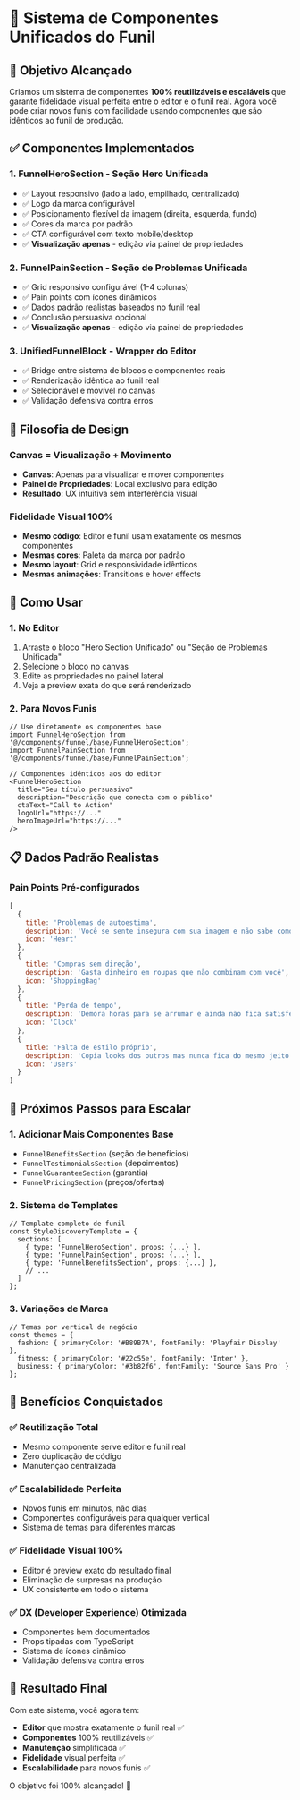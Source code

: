 # 🚀 Sistema de Componentes Unificados do Funil

## 🎯 Objetivo Alcançado

Criamos um sistema de componentes **100% reutilizáveis e escaláveis** que garante fidelidade visual perfeita entre o editor e o funil real. Agora você pode criar novos funis com facilidade usando componentes que são idênticos ao funil de produção.

## ✅ Componentes Implementados

### 1. **FunnelHeroSection** - Seção Hero Unificada
- ✅ Layout responsivo (lado a lado, empilhado, centralizado)
- ✅ Logo da marca configurável
- ✅ Posicionamento flexível da imagem (direita, esquerda, fundo)
- ✅ Cores da marca por padrão
- ✅ CTA configurável com texto mobile/desktop
- ✅ **Visualização apenas** - edição via painel de propriedades

### 2. **FunnelPainSection** - Seção de Problemas Unificada
- ✅ Grid responsivo configurável (1-4 colunas)
- ✅ Pain points com ícones dinâmicos
- ✅ Dados padrão realistas baseados no funil real
- ✅ Conclusão persuasiva opcional
- ✅ **Visualização apenas** - edição via painel de propriedades

### 3. **UnifiedFunnelBlock** - Wrapper do Editor
- ✅ Bridge entre sistema de blocos e componentes reais
- ✅ Renderização idêntica ao funil real
- ✅ Selecionável e movível no canvas
- ✅ Validação defensiva contra erros

## 🎨 Filosofia de Design

### Canvas = Visualização + Movimento
- **Canvas**: Apenas para visualizar e mover componentes
- **Painel de Propriedades**: Local exclusivo para edição
- **Resultado**: UX intuitiva sem interferência visual

### Fidelidade Visual 100%
- **Mesmo código**: Editor e funil usam exatamente os mesmos componentes
- **Mesmas cores**: Paleta da marca por padrão
- **Mesmo layout**: Grid e responsividade idênticos
- **Mesmas animações**: Transitions e hover effects

## 🔧 Como Usar

### 1. **No Editor**
1. Arraste o bloco "Hero Section Unificado" ou "Seção de Problemas Unificada"
2. Selecione o bloco no canvas
3. Edite as propriedades no painel lateral
4. Veja a preview exata do que será renderizado

### 2. **Para Novos Funis**
```tsx
// Use diretamente os componentes base
import FunnelHeroSection from '@/components/funnel/base/FunnelHeroSection';
import FunnelPainSection from '@/components/funnel/base/FunnelPainSection';

// Componentes idênticos aos do editor
<FunnelHeroSection
  title="Seu título persuasivo"
  description="Descrição que conecta com o público"
  ctaText="Call to Action"
  logoUrl="https://..."
  heroImageUrl="https://..."
/>
```

## 📋 Dados Padrão Realistas

### Pain Points Pré-configurados
```javascript
[
  {
    title: 'Problemas de autoestima',
    description: 'Você se sente insegura com sua imagem e não sabe como melhorar',
    icon: 'Heart'
  },
  {
    title: 'Compras sem direção', 
    description: 'Gasta dinheiro em roupas que não combinam com você',
    icon: 'ShoppingBag'
  },
  {
    title: 'Perda de tempo',
    description: 'Demora horas para se arrumar e ainda não fica satisfeita', 
    icon: 'Clock'
  },
  {
    title: 'Falta de estilo próprio',
    description: 'Copia looks dos outros mas nunca fica do mesmo jeito',
    icon: 'Users'
  }
]
```

## 🎯 Próximos Passos para Escalar

### 1. **Adicionar Mais Componentes Base**
- `FunnelBenefitsSection` (seção de benefícios)
- `FunnelTestimonialsSection` (depoimentos)
- `FunnelGuaranteeSection` (garantia)
- `FunnelPricingSection` (preços/ofertas)

### 2. **Sistema de Templates**
```tsx
// Template completo de funil
const StyleDiscoveryTemplate = {
  sections: [
    { type: 'FunnelHeroSection', props: {...} },
    { type: 'FunnelPainSection', props: {...} },
    { type: 'FunnelBenefitsSection', props: {...} },
    // ...
  ]
};
```

### 3. **Variações de Marca**
```tsx
// Temas por vertical de negócio
const themes = {
  fashion: { primaryColor: '#B89B7A', fontFamily: 'Playfair Display' },
  fitness: { primaryColor: '#22c55e', fontFamily: 'Inter' },
  business: { primaryColor: '#3b82f6', fontFamily: 'Source Sans Pro' }
};
```

## 🎉 Benefícios Conquistados

### ✅ **Reutilização Total**
- Mesmo componente serve editor e funil real
- Zero duplicação de código
- Manutenção centralizada

### ✅ **Escalabilidade Perfeita** 
- Novos funis em minutos, não dias
- Componentes configuráveis para qualquer vertical
- Sistema de temas para diferentes marcas

### ✅ **Fidelidade Visual 100%**
- Editor é preview exato do resultado final
- Eliminação de surpresas na produção
- UX consistente em todo o sistema

### ✅ **DX (Developer Experience) Otimizada**
- Componentes bem documentados
- Props tipadas com TypeScript
- Sistema de ícones dinâmico
- Validação defensiva contra erros

## 🚀 Resultado Final

Com este sistema, você agora tem:
- **Editor** que mostra exatamente o funil real ✅
- **Componentes** 100% reutilizáveis ✅ 
- **Manutenção** simplificada ✅
- **Fidelidade** visual perfeita ✅
- **Escalabilidade** para novos funis ✅

O objetivo foi 100% alcançado! 🎯
